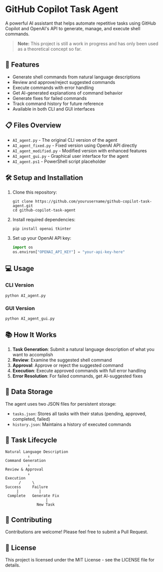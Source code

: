 # GitHub Copilot Task Agent

A powerful AI assistant that helps automate repetitive tasks using GitHub Copilot and OpenAI's API to generate, manage, and execute shell commands.

> **Note:** This project is still a work in progress and has only been used as a theoretical concept so far.

## 🚀 Features

- Generate shell commands from natural language descriptions
- Review and approve/reject suggested commands
- Execute commands with error handling
- Get AI-generated explanations of command behavior
- Generate fixes for failed commands
- Track command history for future reference
- Available in both CLI and GUI interfaces

## 📋 Files Overview

- `AI_agent.py` - The original CLI version of the agent
- `AI_agent_fixed.py` - Fixed version using OpenAI API directly
- `AI_agent_modified.py` - Modified version with enhanced features
- `AI_agent_gui.py` - Graphical user interface for the agent
- `AI_agent.ps1` - PowerShell script placeholder

## 🛠️ Setup and Installation

1. Clone this repository:
    ```
    git clone https://github.com/yourusername/github-copilot-task-agent.git
    cd github-copilot-task-agent
    ```

2. Install required dependencies:
    ```
    pip install openai tkinter
    ```

3. Set up your OpenAI API key:
    ```python
    import os
    os.environ["OPENAI_API_KEY"] = "your-api-key-here"
    ```

## 💻 Usage

### CLI Version
```
python AI_agent.py
```

### GUI Version
```
python AI_agent_gui.py
```

## 📚 How It Works

1. **Task Generation**: Submit a natural language description of what you want to accomplish
2. **Review**: Examine the suggested shell command
3. **Approval**: Approve or reject the suggested command
4. **Execution**: Execute approved commands with full error handling
5. **Error Resolution**: For failed commands, get AI-suggested fixes

## 📂 Data Storage

The agent uses two JSON files for persistent storage:
- `tasks.json`: Stores all tasks with their status (pending, approved, completed, failed)
- `history.json`: Maintains a history of executed commands

## 🔄 Task Lifecycle

```
Natural Language Description
          ↓
Command Generation
          ↓
Review & Approval
          ↓
Execution
      /     \
Success     Failure
     |         |
 Complete   Generate Fix
                  |
              New Task
```

## 🤝 Contributing

Contributions are welcome! Please feel free to submit a Pull Request.

## 📝 License

This project is licensed under the MIT License - see the LICENSE file for details.